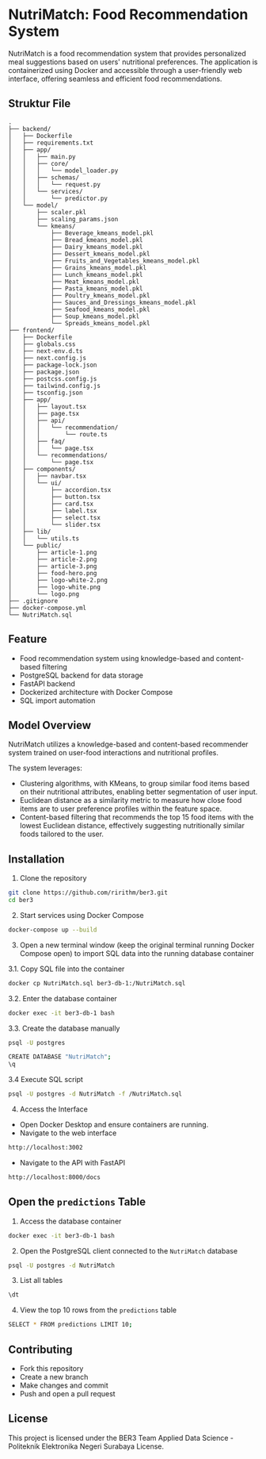 # NutriMatch: Food Recommendation System

NutriMatch is a food recommendation system that provides personalized meal suggestions based on users' nutritional preferences. The application is containerized using Docker and accessible through a user-friendly web interface, offering seamless and efficient food recommendations.

## Struktur File
```
.
├── backend/
│   ├── Dockerfile
│   ├── requirements.txt
│   ├── app/
│   │   ├── main.py
│   │   ├── core/
│   │   │   └── model_loader.py
│   │   ├── schemas/
│   │   │   └── request.py
│   │   └── services/
│   │       └── predictor.py
│   └── model/
│       ├── scaler.pkl
│       ├── scaling_params.json
│       └── kmeans/
│           ├── Beverage_kmeans_model.pkl
│           ├── Bread_kmeans_model.pkl
│           ├── Dairy_kmeans_model.pkl
│           ├── Dessert_kmeans_model.pkl
│           ├── Fruits_and_Vegetables_kmeans_model.pkl
│           ├── Grains_kmeans_model.pkl
│           ├── Lunch_kmeans_model.pkl
│           ├── Meat_kmeans_model.pkl
│           ├── Pasta_kmeans_model.pkl
│           ├── Poultry_kmeans_model.pkl
│           ├── Sauces_and_Dressings_kmeans_model.pkl
│           ├── Seafood_kmeans_model.pkl
│           ├── Soup_kmeans_model.pkl
│           └── Spreads_kmeans_model.pkl
├── frontend/
│   ├── Dockerfile
│   ├── globals.css
│   ├── next-env.d.ts
│   ├── next.config.js
│   ├── package-lock.json
│   ├── package.json
│   ├── postcss.config.js
│   ├── tailwind.config.js
│   ├── tsconfig.json
│   ├── app/
│   │   ├── layout.tsx
│   │   ├── page.tsx
│   │   ├── api/
│   │   │   └── recommendation/
│   │   │       └── route.ts
│   │   ├── faq/
│   │   │   └── page.tsx
│   │   └── recommendations/
│   │       └── page.tsx
│   ├── components/
│   │   ├── navbar.tsx
│   │   └── ui/
│   │       ├── accordion.tsx
│   │       ├── button.tsx
│   │       ├── card.tsx
│   │       ├── label.tsx
│   │       ├── select.tsx
│   │       └── slider.tsx
│   ├── lib/
│   │   └── utils.ts
│   └── public/
│       ├── article-1.png
│       ├── article-2.png
│       ├── article-3.png
│       ├── food-hero.png
│       ├── logo-white-2.png
│       ├── logo-white.png
│       └── logo.png
├── .gitignore
├── docker-compose.yml
└── NutriMatch.sql
```

## Feature
- Food recommendation system using knowledge-based and content-based filtering
- PostgreSQL backend for data storage
- FastAPI backend
- Dockerized architecture with Docker Compose
- SQL import automation

## Model Overview
NutriMatch utilizes a knowledge-based and content-based recommender system trained on user-food interactions and nutritional profiles.

The system leverages:
- Clustering algorithms, with KMeans, to group similar food items based on their nutritional attributes, enabling better segmentation of user input.
- Euclidean distance as a similarity metric to measure how close food items are to user preference profiles within the feature space.
- Content-based filtering that recommends the top 15 food items with the lowest Euclidean distance, effectively suggesting nutritionally similar foods tailored to the user.

## Installation

1. Clone the repository
```bash
git clone https://github.com/ririthm/ber3.git
cd ber3
```
2. Start services using Docker Compose
```bash
docker-compose up --build
```
3. Open a new terminal window (keep the original terminal running Docker Compose open) to import SQL data into the running database container

3.1. Copy SQL file into the container
```bash
docker cp NutriMatch.sql ber3-db-1:/NutriMatch.sql
```
3.2. Enter the database container
```bash
docker exec -it ber3-db-1 bash
```
3.3. Create the database manually
```bash
psql -U postgres
```
```bash
CREATE DATABASE "NutriMatch";
\q
```
3.4 Execute SQL script
```bash
psql -U postgres -d NutriMatch -f /NutriMatch.sql
```
4. Access the Interface
- Open Docker Desktop and ensure containers are running.
- Navigate to the web interface
```bash
http://localhost:3002
```
- Navigate to the API with FastAPI
```bash
http://localhost:8000/docs
```

## Open the `predictions` Table 
1. Access the database container
```bash
docker exec -it ber3-db-1 bash
```
2. Open the PostgreSQL client connected to the `NutriMatch` database
```bash
psql -U postgres -d NutriMatch
```
3. List all tables
```bash
\dt
```
4. View the top 10 rows from the `predictions` table
```bash
SELECT * FROM predictions LIMIT 10;
```

## Contributing
- Fork this repository
- Create a new branch
- Make changes and commit
- Push and open a pull request

## License
This project is licensed under the BER3 Team Applied Data Science - Politeknik Elektronika Negeri Surabaya License.